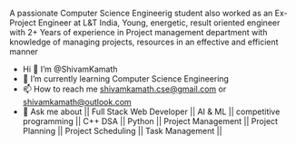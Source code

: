 A passionate Computer Science Engineerig student also worked as an Ex- Project Engineer at L&T India, Young, energetic, result oriented engineer with 2+ Years of experience in Project management department
with knowledge of managing projects, resources in an effective and efficient manner
-  Hi 👋 I’m @ShivamKamath
- 🌱 I’m currently learning Computer Science Engineering
- 📫 How to reach me shivamkamath.cse@gmail.com or shivamkamath@outlook.com
- 💬 Ask me about || Full Stack Web Developer || AI & ML || competitive programming || C++ DSA || Python || Project Management 
|| Project Planning || Project Scheduling || Task Management || 

<!---
ShivamKamath/ShivamKamath is a ✨ special ✨ repository because its `README.md` (this file) appears on your GitHub profile.
You can click the Preview link to take a look at your changes.
--->
